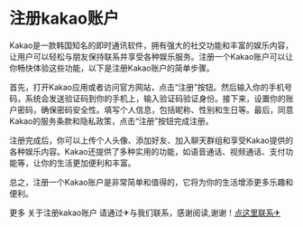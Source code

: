 # 注册kakao账户

Kakao是一款韩国知名的即时通讯软件，拥有强大的社交功能和丰富的娱乐内容，让用户可以轻松与朋友保持联系并享受各种娱乐服务。注册一个Kakao账户可以让你畅快体验这些功能，以下是注册Kakao账户的简单步骤。

首先，打开Kakao应用或者访问官方网站，点击“注册”按钮。然后输入你的手机号码，系统会发送验证码到你的手机上，输入验证码验证身份。接下来，设置你的账户密码，确保密码安全性。填写个人信息，包括昵称、性别和生日等。最后，同意Kakao的服务条款和隐私政策，点击“注册”按钮完成注册。

注册完成后，你可以上传个人头像、添加好友、加入聊天群组和享受Kakao提供的各种娱乐内容。Kakao还提供了多种实用的功能，如语音通话、视频通话、支付功能等，让你的生活更加便利和丰富。

总之，注册一个Kakao账户是非常简单和值得的，它将为你的生活增添更多乐趣和便利。

更多 关于注册kakao账户 请通过✈与我们联系，感谢阅读,谢谢！[点这里联系✈](https://ads.k02.cc)